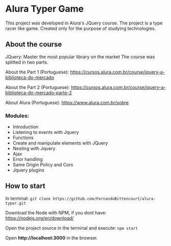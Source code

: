 # Alura Typer Game
This project was developed in Alura's JQuery course.
The project is a type racer like game. 
Created only for the purpose of studying technologies.


## About the course
JQuery: Master the most popular library on the market
The course was splitted in two parts.

About the Part 1 (Portuguese): https://cursos.alura.com.br/course/jquery-a-biblioteca-do-mercado

About the Part 2 (Portuguese): https://cursos.alura.com.br/course/jquery-a-biblioteca-do-mercado-parte-2

About Alura (Portuguese): https://www.alura.com.br/sobre


### Modules:
* Introduction
* Listening to events with Jquery
* Functions
* Create and manipulate elements with JQuery
* Nesting with Jquery
* Ajax
* Error handling
* Same Origin Policy and Cors
* Jquery plugins

## How to start

In terminal:
  ```git clone https://github.com/FernandoBittencourt/alura-typer.git```

Download the Node with NPM, if you dont have: https://nodejs.org/en/download/

Open the project source in the terminal and execute:
  ```npm start```

Open **http://localhost:3000** in the browser.